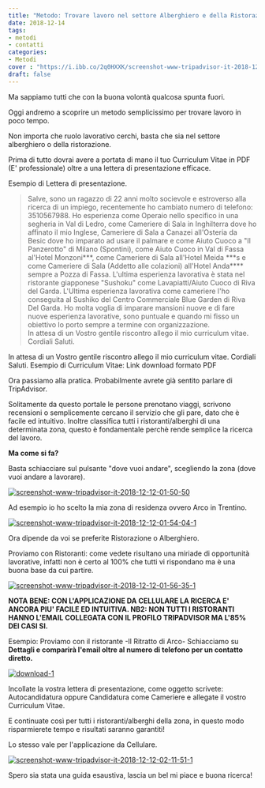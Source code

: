 ```yaml
---
title: "Metodo: Trovare lavoro nel settore Alberghiero e della Ristorazione in poco tempo!"
date: 2018-12-14
tags:
- metodi
- contatti
categories:
- Metodi
cover : "https://i.ibb.co/2q0HXXK/screenshot-www-tripadvisor-it-2018-12-14-07-02-20.png"
draft: false
---
```


        
Ma sappiamo tutti che con la buona volontà qualcosa spunta fuori.

Oggi andremo a scoprire un metodo semplicissimo per trovare lavoro in poco tempo.

Non importa che ruolo lavorativo cerchi, basta che sia nel settore alberghiero o della ristorazione.

Prima di tutto dovrai avere a portata di mano il tuo Curriculum Vitae in PDF (E' professionale) oltre a una lettera di presentazione efficace.

Esempio di Lettera di presentazione.

<blockquote>Salve, sono un ragazzo di 22 anni molto socievole e estroverso alla ricerca di un impiego, recentemente ho cambiato numero di telefono: 3510567988. Ho esperienza come Operaio nello specifico in una segheria in Val di Ledro, come Cameriere di Sala in Inghilterra dove ho affinato il mio Inglese, Cameriere di Sala a Canazei all'Osteria da Besic dove ho imparato ad usare il palmare e come Aiuto Cuoco a "Il Panzerotto" di Milano (Spontini), come Aiuto Cuoco in Val di Fassa al'Hotel Monzoni***, come Cameriere di Sala all'Hotel Meida ***s e come Cameriere di Sala (Addetto alle colazioni) all'Hotel Anda**** sempre a Pozza di Fassa. L'ultima esperienza lavorativa è stata nel ristorante giapponese "Sushoku" come Lavapiatti/Aiuto Cuoco di Riva del Garda. L'Ultima esperienza lavorativa come cameriere l'ho conseguita al Sushiko del Centro Commerciale Blue Garden di Riva Del Garda. Ho molta voglia di imparare mansioni nuove e di fare nuove esperienza lavorative, sono puntuale e quando mi fisso un obiettivo lo porto sempre a termine con organizzazione.
<div dir="auto">In attesa di un Vostro gentile riscontro allego il mio curriculum vitae.</div>
<div dir="auto">Cordiali Saluti.</div></blockquote>

In attesa di un Vostro gentile riscontro allego il mio curriculum vitae.
Cordiali Saluti.
Esempio di Curriculum Vitae: Link download formato PDF

Ora passiamo alla pratica.
Probabilmente avrete già sentito parlare di TripAdvisor.

Solitamente da questo portale le persone prenotano viaggi, scrivono recensioni o semplicemente cercano il servizio che gli pare, dato che è facile ed intuitivo.
Inoltre classifica tutti i ristoranti/alberghi di una determinata zona, questo è fondamentale perchè rende semplice la ricerca del lavoro.

<strong>Ma come si fa?</strong>

Basta schiacciare sul pulsante "dove vuoi andare", scegliendo la zona (dove vuoi andare a lavorare).

<a href="https://ibb.co/BGRNqwz"><img src="https://i.ibb.co/2SBNg5n/screenshot-www-tripadvisor-it-2018-12-12-01-50-50.png" alt="screenshot-www-tripadvisor-it-2018-12-12-01-50-50" border="0"></a>


Ad esempio io ho scelto la mia zona di residenza ovvero Arco in Trentino.

<a href="https://ibb.co/thV6G35"><img src="https://i.ibb.co/hM3N6Cv/screenshot-www-tripadvisor-it-2018-12-12-01-54-04-1.png" alt="screenshot-www-tripadvisor-it-2018-12-12-01-54-04-1" border="0"></a>


Ora dipende da voi se preferite Ristorazione o Alberghiero.

Proviamo con Ristoranti: come vedete risultano una miriade di opportunità lavorative, infatti non è certo al 100% che tutti vi rispondano ma è una buona base da cui partire.

<a href="https://ibb.co/FqMj35c"><img src="https://i.ibb.co/VpZP9gb/screenshot-www-tripadvisor-it-2018-12-12-01-56-35-1.png" alt="screenshot-www-tripadvisor-it-2018-12-12-01-56-35-1" border="0"></a>


<strong>NOTA BENE: CON L'APPLICAZIONE DA CELLULARE LA RICERCA E' ANCORA PIU' FACILE ED INTUITIVA.
NB2: NON TUTTI I RISTORANTI HANNO L'EMAIL COLLEGATA CON IL PROFILO TRIPADVISOR MA L'85% DEI CASI SI.</strong>

Esempio: Proviamo con il ristorante -Il Ritratto di Arco-
Schiacciamo su <strong>Dettagli e comparirà l'email oltre al numero di telefono per un contatto diretto.</strong>

<a href="https://ibb.co/J7Ftrxs"><img src="https://i.ibb.co/hW192Xm/download-1.png" alt="download-1" border="0"></a>

Incollate la vostra lettera di presentazione, come oggetto scrivete: Autocandidatura oppure Candidatura come Cameriere e allegate il vostro Curriculum Vitae.

E continuate così per tutti i ristoranti/alberghi della zona, in questo modo risparmierete tempo e risultati saranno garantiti!

Lo stesso vale per l'applicazione da Cellulare.

<a href="https://ibb.co/2kzKJ7g"><img src="https://i.ibb.co/mcnzpC6/screenshot-www-tripadvisor-it-2018-12-12-02-11-51-1.png" alt="screenshot-www-tripadvisor-it-2018-12-12-02-11-51-1" border="0"></a>


Spero sia stata una guida esaustiva, lascia un bel mi piace e buona ricerca!

